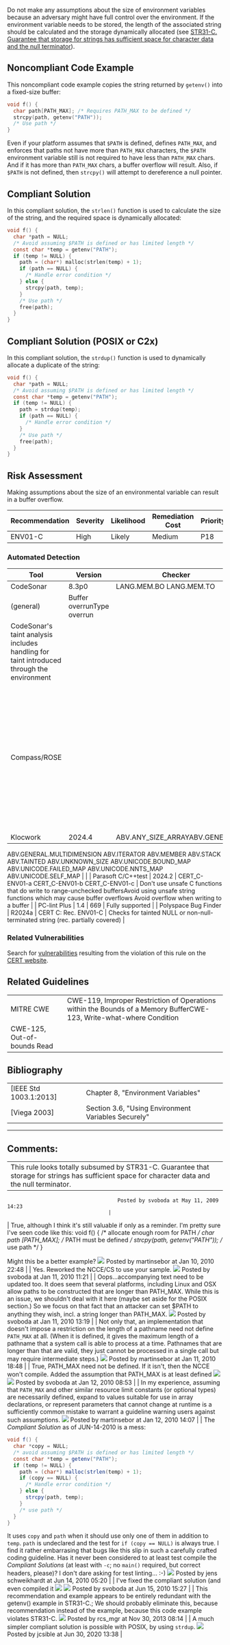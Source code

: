 Do not make any assumptions about the size of environment variables because an adversary might have full control over the environment. If the environment variable needs to be stored, the length of the associated string should be calculated and the storage dynamically allocated (see [STR31-C. Guarantee that storage for strings has sufficient space for character data and the null terminator](STR31-C_%20Guarantee%20that%20storage%20for%20strings%20has%20sufficient%20space%20for%20character%20data%20and%20the%20null%20terminator)).
## Noncompliant Code Example
This noncompliant code example copies the string returned by `getenv()` into a fixed-size buffer:
``` c
void f() {
  char path[PATH_MAX]; /* Requires PATH_MAX to be defined */
  strcpy(path, getenv("PATH"));
  /* Use path */
}
```
Even if your platform assumes that `$PATH` is defined, defines `PATH_MAX`, and enforces that paths not have more than `PATH_MAX` characters, the `$PATH` environment variable still is not required to have less than `PATH_MAX` chars. And if it has more than `PATH_MAX` chars, a buffer overflow will result. Also, if `$PATH` is not defined, then `strcpy()` will attempt to dereference a null pointer.
## Compliant Solution
In this compliant solution, the `strlen()` function is used to calculate the size of the string, and the required space is dynamically allocated:
``` c
void f() {
  char *path = NULL;
  /* Avoid assuming $PATH is defined or has limited length */
  const char *temp = getenv("PATH");
  if (temp != NULL) {
    path = (char*) malloc(strlen(temp) + 1);
    if (path == NULL) {
      /* Handle error condition */
    } else {
      strcpy(path, temp);
    }
    /* Use path */
    free(path);
  }
}
```
## Compliant Solution (POSIX or C2x)
In this compliant solution, the `strdup()` function is used to dynamically allocate a duplicate of the string:
``` c
void f() {
  char *path = NULL;
  /* Avoid assuming $PATH is defined or has limited length */
  const char *temp = getenv("PATH");
  if (temp != NULL) {
    path = strdup(temp);
    if (path == NULL) {
      /* Handle error condition */
    }
    /* Use path */
    free(path);
  }
}
```
## Risk Assessment
Making assumptions about the size of an environmental variable can result in a buffer overflow.

| Recommendation | Severity | Likelihood | Remediation Cost | Priority | Level |
| ----|----|----|----|----|----|
| ENV01-C | High | Likely | Medium |  P18  |  L1  |

### Automated Detection

| Tool | Version | Checker | Description |
| ----|----|----|----|
| CodeSonar | 8.3p0 | LANG.MEM.BO LANG.MEM.TO
 (general) | Buffer overrunType overrun
CodeSonar's taint analysis includes handling for taint introduced through the environment |
| Compass/ROSE |  |  | Can detect violations of the rule by using the same method as STR31-C. Guarantee that storage for strings has sufficient space for character data and the null terminator |
| Klocwork | 2024.4 | ABV.ANY_SIZE_ARRAYABV.GENERAL
ABV.GENERAL.MULTIDIMENSION
ABV.ITERATOR
ABV.MEMBER
ABV.STACK
ABV.TAINTED
ABV.UNKNOWN_SIZE
ABV.UNICODE.BOUND_MAP
ABV.UNICODE.FAILED_MAP
ABV.UNICODE.NNTS_MAP
ABV.UNICODE.SELF_MAP |  |
| Parasoft C/C++test | 2024.2 | CERT_C-ENV01-a CERT_C-ENV01-b 
CERT_C-ENV01-c | Don't use unsafe C functions that do write to range-unchecked buffersAvoid using unsafe string functions which may cause buffer overflows
Avoid overflow when writing to a buffer |
| PC-lint Plus | 1.4 | 669 | Fully supported |
| Polyspace Bug Finder |  R2024a  | CERT C: Rec. ENV01-C | Checks for tainted NULL or non-null-terminated string (rec. partially covered) |

### Related Vulnerabilities
Search for [vulnerabilities](BB.-Definitions_87152273.html#BB.Definitions-vulnerability) resulting from the violation of this rule on the [CERT website](https://www.kb.cert.org/vulnotes/bymetric?searchview&query=FIELD+KEYWORDS+contains+ENV01-C).
## Related Guidelines

|  |  |
| ----|----|
| MITRE CWE | CWE-119, Improper Restriction of Operations within the Bounds of a Memory BufferCWE-123, Write-what-where Condition
CWE-125, Out-of-bounds Read |

## Bibliography

|  |  |
| ----|----|
| [IEEE Std 1003.1:2013] | Chapter 8, "Environment Variables" |
| [Viega 2003] | Section 3.6, "Using Environment Variables Securely" |

------------------------------------------------------------------------
[](../c/Rec_%2010_%20Environment%20_ENV_) [](../c/Rec_%2010_%20Environment%20_ENV_) [](https://wiki.sei.cmu.edu/confluence/pages/viewpage.action?pageId=87152358)
## Comments:

|  |
| ----|
| This rule looks totally subsumed by STR31-C. Guarantee that storage for strings has sufficient space for character data and the null terminator.
                                        Posted by svoboda at May 11, 2009 14:23
                                     |
| True, although I think it's still valuable if only as a reminder. I'm pretty sure I've seen code like this:
void f() {
    /* allocate enough room for PATH */
    char path [PATH_MAX];
    /* PATH must be defined */
    strcpy(path, getenv("PATH"));
    /* use path */
}

Might this be a better example?
![](images/icons/contenttypes/comment_16.png) Posted by martinsebor at Jan 10, 2010 22:48
\| \|
Yes. Reworked the NCCE/CS to use your sample.
![](images/icons/contenttypes/comment_16.png) Posted by svoboda at Jan 11, 2010 11:21
\| \|
Oops...accompanying text need to be updated too.
It does seem that several platforms, including Linux and OSX allow paths to be constructed that are longer than PATH_MAX. While this is an issue, we shouldn't deal with it here (maybe set aside for the POSIX section.) So we focus on that fact that an attacker can set $PATH to anything they wish, incl. a string longer than PATH_MAX.
![](images/icons/contenttypes/comment_16.png) Posted by svoboda at Jan 11, 2010 13:19
\| \|
Not only that, an implementation that doesn't impose a restriction on the length of a pathname need not define `PATH_MAX` at all. (When it is defined, it gives the maximum length of a pathname that a system call is able to process at a time. Pathnames that are longer than that are valid, they just cannot be processed in a single call but may require intermediate steps.)
![](images/icons/contenttypes/comment_16.png) Posted by martinsebor at Jan 11, 2010 18:48
\| \|
True, PATH_MAX need not be defined. If it isn't, then the NCCE won't compile. Added the assumption that PATH_MAX is at least defined ![](images/icons/emoticons/smile.svg)
![](images/icons/contenttypes/comment_16.png) Posted by svoboda at Jan 12, 2010 08:53
\| \|
In my experience, assuming that `PATH_MAX` and other similar resource limit constants (or optional types) are necessarily defined, expand to values suitable for use in array declarations, or represent parameters that cannot change at runtime is a sufficiently common mistake to warrant a guideline warning users against such assumptions.
![](images/icons/contenttypes/comment_16.png) Posted by martinsebor at Jan 12, 2010 14:07
\| \|
The *Compliant Solution* as of JUN-14-2010 is a mess:
``` java
void f() {
  char *copy = NULL;
  /* avoid assuming $PATH is defined or has limited length */
  const char *temp = getenv("PATH");
  if (temp != NULL) {
    path = (char*) malloc(strlen(temp) + 1);
    if (copy == NULL) {
      /* Handle error condition */
    } else {
      strcpy(path, temp);
    }
    /* use path */
  }
}
```
It uses `copy` and `path` when it should use only one of them in addition to `temp`. `path` is undeclared and the test for `if (copy == NULL)` is always true. I find it rather embarrasing that bugs like this slip in such a carefully crafted coding guideline. Has it never been considered to at least test compile the *Compliant Solutions* (at least with `-c`; no `main()` required, but correct headers, please)? I don't dare asking for test linting... :-)
![](images/icons/contenttypes/comment_16.png) Posted by jens schweikhardt at Jun 14, 2010 05:20
\| \|
I've fixed the compliant solution (and even compiled it ![](images/icons/emoticons/smile.svg)
![](images/icons/contenttypes/comment_16.png) Posted by svoboda at Jun 15, 2010 15:27
\| \|
This recommendation and example appears to be entirely redundant with the getenv() example in STR31-C.; We should probably eliminate this, because recommendation instead of the example, because this code example violates STR31-C.
![](images/icons/contenttypes/comment_16.png) Posted by rcs_mgr at Nov 30, 2013 08:14
\| \|
A much simpler compliant solution is possible with POSIX, by using `strdup`.
![](images/icons/contenttypes/comment_16.png) Posted by jcsible at Jun 30, 2020 13:38
\|
